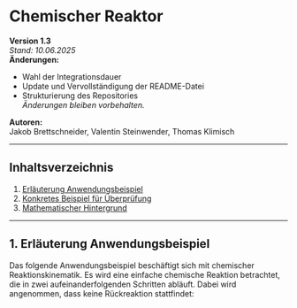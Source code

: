 # Chemischer Reaktor

**Version 1.3**  
*Stand: 10.06.2025*  
**Änderungen:**  
- Wahl der Integrationsdauer  
- Update und Vervollständigung der README-Datei  
- Strukturierung des Repositories  
*Änderungen bleiben vorbehalten.*

**Autoren:**  
Jakob Brettschneider, Valentin Steinwender, Thomas Klimisch

---

## Inhaltsverzeichnis

1. [Erläuterung Anwendungsbeispiel](#1-erläuterung-anwendungsbeispiel)  
2. [Konkretes Beispiel für Überprüfung](#2-konkretes-beispiel-für-überprüfung)  
3. [Mathematischer Hintergrund](#3-mathematischer-hintergrund)

---

## 1. Erläuterung Anwendungsbeispiel

Das folgende Anwendungsbeispiel beschäftigt sich mit chemischer Reaktionskinematik. Es wird eine einfache chemische Reaktion betrachtet, die in zwei aufeinanderfolgenden Schritten abläuft. Dabei wird angenommen, dass keine Rückreaktion stattfindet:


